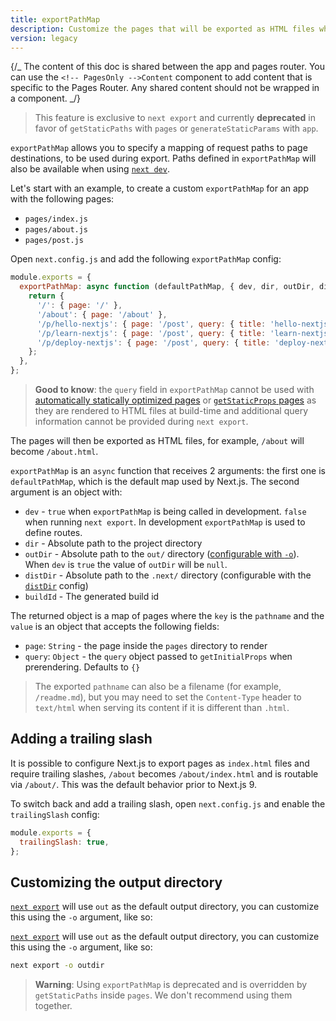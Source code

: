 ```yaml
---
title: exportPathMap
description: Customize the pages that will be exported as HTML files when using `next export`.
version: legacy
---
```


{/_ The content of this doc is shared between the app and pages router. You can use the `<!-- PagesOnly -->Content` component to add content that is specific to the Pages Router. Any shared content should not be wrapped in a component. _/}

> This feature is exclusive to `next export` and currently **deprecated** in favor of `getStaticPaths` with `pages` or `generateStaticParams` with `app`.

`exportPathMap` allows you to specify a mapping of request paths to page destinations, to be used during export. Paths defined in `exportPathMap` will also be available when using [`next dev`](/docs/app/api-reference/cli/next#next-dev-options).

Let's start with an example, to create a custom `exportPathMap` for an app with the following pages:

- `pages/index.js`
- `pages/about.js`
- `pages/post.js`

Open `next.config.js` and add the following `exportPathMap` config:

```js filename="next.config.js"
module.exports = {
  exportPathMap: async function (defaultPathMap, { dev, dir, outDir, distDir, buildId }) {
    return {
      '/': { page: '/' },
      '/about': { page: '/about' },
      '/p/hello-nextjs': { page: '/post', query: { title: 'hello-nextjs' } },
      '/p/learn-nextjs': { page: '/post', query: { title: 'learn-nextjs' } },
      '/p/deploy-nextjs': { page: '/post', query: { title: 'deploy-nextjs' } },
    };
  },
};
```

> **Good to know**: the `query` field in `exportPathMap` cannot be used with [automatically statically optimized pages](/docs/pages/building-your-application/rendering/automatic-static-optimization) or [`getStaticProps` pages](/docs/pages/building-your-application/data-fetching/get-static-props) as they are rendered to HTML files at build-time and additional query information cannot be provided during `next export`.

The pages will then be exported as HTML files, for example, `/about` will become `/about.html`.

`exportPathMap` is an `async` function that receives 2 arguments: the first one is `defaultPathMap`, which is the default map used by Next.js. The second argument is an object with:

- `dev` - `true` when `exportPathMap` is being called in development. `false` when running `next export`. In development `exportPathMap` is used to define routes.
- `dir` - Absolute path to the project directory
- `outDir` - Absolute path to the `out/` directory ([configurable with `-o`](#customizing-the-output-directory)). When `dev` is `true` the value of `outDir` will be `null`.
- `distDir` - Absolute path to the `.next/` directory (configurable with the [`distDir`](/docs/pages/api-reference/config/next-config-js/distDir) config)
- `buildId` - The generated build id

The returned object is a map of pages where the `key` is the `pathname` and the `value` is an object that accepts the following fields:

- `page`: `String` - the page inside the `pages` directory to render
- `query`: `Object` - the `query` object passed to `getInitialProps` when prerendering. Defaults to `{}`

> The exported `pathname` can also be a filename (for example, `/readme.md`), but you may need to set the `Content-Type` header to `text/html` when serving its content if it is different than `.html`.

## Adding a trailing slash

It is possible to configure Next.js to export pages as `index.html` files and require trailing slashes, `/about` becomes `/about/index.html` and is routable via `/about/`. This was the default behavior prior to Next.js 9.

To switch back and add a trailing slash, open `next.config.js` and enable the `trailingSlash` config:

```js filename="next.config.js"
module.exports = {
  trailingSlash: true,
};
```

## Customizing the output directory

<!-- AppOnly -->

[`next export`](/docs/app/guides/static-exports) will use `out` as the default output directory, you can customize this using the `-o` argument, like so:

<!-- PagesOnly -->

[`next export`](/docs/pages/guides/static-exports) will use `out` as the default output directory, you can customize this using the `-o` argument, like so:

```bash filename="Terminal"
next export -o outdir
```

> **Warning**: Using `exportPathMap` is deprecated and is overridden by `getStaticPaths` inside `pages`. We don't recommend using them together.
